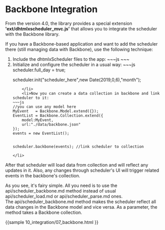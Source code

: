 Backbone Integration
===========================================
From the version 4.0, the library provides a special extension **'ext/dhtmlxscheduler_mvc.js'** that allows you to integrate the scheduler  with the Backbone library.

If you have a Backbone-based application and want to add the scheduler there (still managing data with Backbone), use the following technique:

<ol>
	<li>
    Include the dhtmlxScheduler files to the app:
~~~js
<script src="../../codebase/dhtmlxscheduler.js" ></script>
<script src="../../codebase/ext/dhtmlxscheduler_mvc.js?!"></script>
<link rel="stylesheet" href="../../codebase/dhtmlxscheduler.css">
~~~
	</li>
    <li> Initialize and configure the scheduler in a usual way:
~~~js
scheduler.full_day = true;

scheduler.init("scheduler_here",new Date(2019,0,6),"month");
~~~
	</li>
    <li>Now you can create a data collection in backbone and link scheduler to it:
~~~js
//you can use any model here
MyEvent   = Backbone.Model.extend({});
EventList = Backbone.Collection.extend({
    model:MyEvent,
    url:"./data/backbone.json"
});
events = new EventList();
            

scheduler.backbone(events); //link scheduler to collection
~~~
    </li>
</ol>

After that scheduler will load data from collection and will reflect any updates in it. Also, any changes through scheduler's UI will trigger related events in the backbone's collection. 


As you see, it's fairy simple. All you need is to use the api/scheduler_backbone.md method instead of usual api/scheduler_load.md or api/scheduler_parse.md ones.<br> 
The api/scheduler_backbone.md method makes the scheduler reflect all data changes in the Backbone model and vice versa.
As a parameter, the method takes a Backbone collection.

{{sample
	10_integration/07_backbone.html
}}


